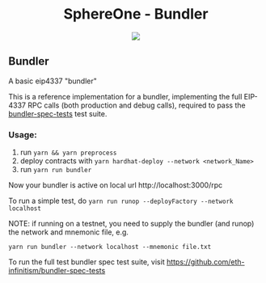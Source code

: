 <div align="center">
  <h1 align="center">SphereOne - Bundler</h1>
</div>

<div align="center">
<img src="https://media.licdn.com/dms/image/C560BAQFovqG0I17e-w/company-logo_200_200/0/1674070329709?e=1686182400&v=beta&t=BzC3OwzVuZfSf-ky7xJhB847kvvtn1ERoze5g2aHcRU">
</div>

## Bundler

A basic eip4337 "bundler"

This is a reference implementation for a bundler, implementing the full EIP-4337
RPC calls (both production and debug calls), required to pass the [bundler-spec-tests](https://github.com/eth-infinitism/bundler-spec-tests) test suite.

### Usage:

1. run `yarn && yarn preprocess`
2. deploy contracts with `yarn hardhat-deploy --network <network_Name>`
3. run `yarn run bundler`

Now your bundler is active on local url http://localhost:3000/rpc

To run a simple test, do `yarn run runop --deployFactory --network localhost`

NOTE: if running on a testnet, you need to supply the bundler (and runop) the network and mnemonic file, e.g.

`yarn run bundler --network localhost --mnemonic file.txt`

To run the full test bundler spec test suite, visit https://github.com/eth-infinitism/bundler-spec-tests
